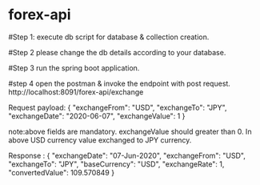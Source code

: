 # forex-api
#Step 1:
execute db script for database & collection creation.



#Step 2
please change the db details according to your database.



#Step 3
run the spring boot application.


#step 4
open the postman & invoke the endpoint with post request.
http://localhost:8091/forex-api/exchange


Request payload:
{
  "exchangeFrom": "USD",
  "exchangeTo": "JPY",
  "exchangeDate": "2020-06-07",
  "exchangeValue": 1
}


note:above fields are mandatory. exchangeValue should greater than 0. 
In above USD currency value exchanged to JPY currency.



Response :
{
    "exchangeDate": "07-Jun-2020",
    "exchangeFrom": "USD",
    "exchangeTo": "JPY",
    "baseCurrency": "USD",
    "exchangeRate": 1,
    "convertedValue": 109.570849
}
